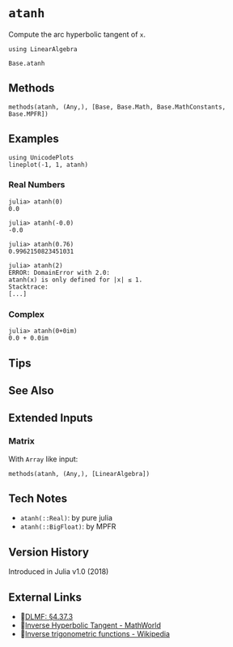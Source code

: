# `atanh`

Compute the arc hyperbolic tangent of `x`.

```@setup repl_only
using LinearAlgebra
```
```@docs
Base.atanh
```


## Methods

```@repl
methods(atanh, (Any,), [Base, Base.Math, Base.MathConstants, Base.MPFR])
```


## Examples

```@repl
using UnicodePlots
lineplot(-1, 1, atanh)
```

### Real Numbers
```jldoctest
julia> atanh(0)
0.0

julia> atanh(-0.0)
-0.0

julia> atanh(0.76)
0.9962150823451031

julia> atanh(2)
ERROR: DomainError with 2.0:
atanh(x) is only defined for |x| ≤ 1.
Stacktrace:
[...]
```

### Complex
```jldoctest
julia> atanh(0+0im)
0.0 + 0.0im
```

## Tips


## See Also



## Extended Inputs

### Matrix
With `Array` like input:
```@repl repl_only
methods(atanh, (Any,), [LinearAlgebra])
```


## Tech Notes

- `atanh(::Real)`: by pure julia
- `atanh(::BigFloat)`: by MPFR


## Version History

Introduced in Julia v1.0 (2018)


## External Links
- 🔗[DLMF: §4.37.3](https://dlmf.nist.gov/4.37#E3)
- 🔗[Inverse Hyperbolic Tangent - MathWorld](https://mathworld.wolfram.com/InverseHyperbolicTangent.html)
- 🔗[Inverse trigonometric functions - Wikipedia](https://en.wikipedia.org/wiki/Inverse_trigonometric_functions)
